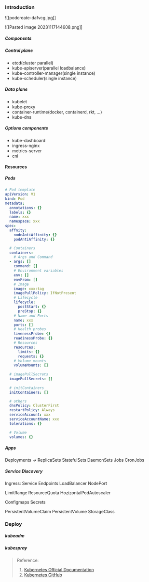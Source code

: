 ### Introduction

![[podcreate-dafvcg.jpg]]

![[Pasted image 20231117144608.png]]

##### Components
##### Control plane
+ etcd(cluster parallel)
+ kube-apiserver(parallel loadbalance)
+ kube-controller-manager(single instance)
+ kube-scheduler(single instance)


##### Data plane
+ kubelet
+ kube-proxy
+ container-runtime(docker, containerd, rkt, ...)
+ kube-dns


##### Options components
+ kube-dashboard
+ ingress-nginx
+ metrics-server
+ cni


#### Resources

##### Pods
```yaml
# Pod template
apiVersion: V1
kind: Pod
metadata:
  annotations: {}
  labels: {}
  name: xxx
  namespace: xxx
spec:
  affnity:
    nodeAntiAffinity: {}
    podAntiAffinity: {}

  # Containers
  containers:
    # Args and Command
  - args: []
    command: []
    # Environment variables
    env: []
    envFrom: []
    # Image
    image: xxx:tag
    imagePullPolicy: IfNotPresent
    # Lifecycle
    lifecycle:
	  postStart: {}
	  preStop: {}
    # Name and Ports
    name: xxx
    ports: []
    # Health probes
    livenessProbe: {}
    readinessProbe: {}
    # Resources
    resources:
      limits: {}
      requests: {}
	# Volume mounts
	volumeMounts: []
  
  # imagePullSecrets
  imagePullSecrets: []
  
  # initContainers
  initContainers: []

  # others
  dnsPolicy: ClusterFirst
  restartPolicy: Always
  serviceAccount: xxx
  serviceAccountName: xxx
  tolerations: {}

  # Volume
  volumes: {}
```


##### Apps
Deployments -> ReplicaSets
StatefulSets
DaemonSets
Jobs
CronJobs

##### Service Discovery
Ingress: 
Service
Endpoints
LoadBalancer
NodePort


LimitRange
ResourceQuota
HozizontalPodAutoscaler


Configmaps
Secrets


PersistentVolumeClaim
PersistentVolume
StorageClass


### Deploy
##### kubeadm

##### kubespray



>Reference:
> 1. [Kubernetes Official Documentation](https://kubernetes.io/)
> 2. [Kubernetes GitHub](https://github.com/kubernetes/kubernetes)
